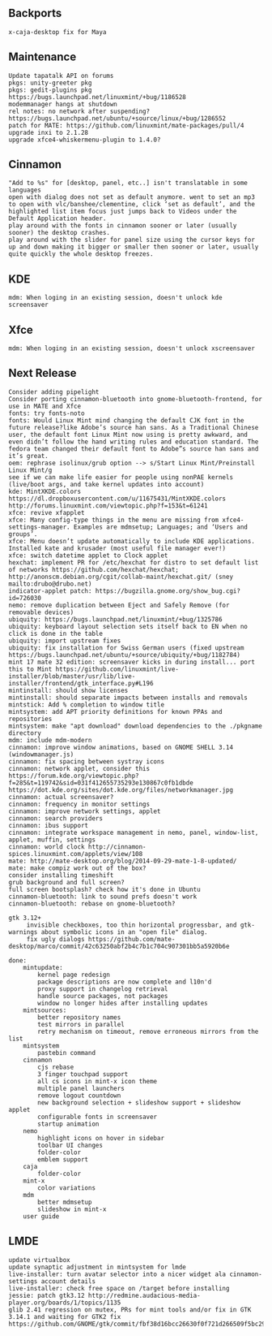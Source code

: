 
Backports
---------
	x-caja-desktop fix for Maya

Maintenance
-----------
	Update tapatalk API on forums
	pkgs: unity-greeter pkg
	pkgs: gedit-plugins pkg https://bugs.launchpad.net/linuxmint/+bug/1186528
	modemmanager hangs at shutdown
	rel notes: no network after suspending? https://bugs.launchpad.net/ubuntu/+source/linux/+bug/1286552	
	patch for MATE: https://github.com/linuxmint/mate-packages/pull/4
	upgrade inxi to 2.1.28
	upgrade xfce4-whiskermenu-plugin to 1.4.0?

Cinnamon
--------
	"Add to %s" for [desktop, panel, etc..] isn't translatable in some languages
	open with dialog does not set as default anymore. went to set an mp3 to open with vlc/banshee/clementine, click ‘set as default’, and the highlighted list item focus just jumps back to Videos under the Default Application header.
	play around with the fonts in cinnamon sooner or later (usually sooner) the desktop crashes.
	play around with the slider for panel size using the cursor keys for up and down making it bigger or smaller then sooner or later, usually quite quickly the whole desktop freezes.

KDE
---
	mdm: When loging in an existing session, doesn't unlock kde screensaver

Xfce
----
	mdm: When loging in an existing session, doesn't unlock xscreensaver

Next Release
------------		
	Consider adding pipelight
	Consider porting cinnamon-bluetooth into gnome-bluetooth-frontend, for use in MATE and Xfce
	fonts: try fonts-noto
	fonts: Would Linux Mint mind changing the default CJK font in the future release?like Adobe’s source han sans. As a Traditional Chinese user, the default font Linux Mint now using is pretty awkward, and even didn’t follow the hand writing rules and education standard. The fedora team changed their default font to Adobe”s source han sans and it’s great.
	oem: rephrase isolinux/grub option --> s/Start Linux Mint/Preinstall Linux Mint/g
	see if we can make life easier for people using nonPAE kernels (live/boot args, and take kernel updates into account)
	kde: MintXKDE.colors https://dl.dropboxusercontent.com/u/11675431/MintXKDE.colors http://forums.linuxmint.com/viewtopic.php?f=153&t=61241
	xfce: revive xfapplet
	xfce: Many config-type things in the menu are missing from xfce4-settings-manager. Examples are mdmsetup; Languages; and ‘Users and groups’.
	xfce: Menu doesn’t update automatically to include KDE applications. Installed kate and krusader (most useful file manager ever!)
	xfce: switch datetime applet to Clock applet	
	hexchat: implement PR for /etc/hexchat for distro to set default list of networks https://github.com/hexchat/hexchat; http://anonscm.debian.org/cgit/collab-maint/hexchat.git/ (sney mailto:drubo@drubo.net)
	indicator-applet patch: https://bugzilla.gnome.org/show_bug.cgi?id=726030
	nemo: remove duplication between Eject and Safely Remove (for removable devices)	
	ubiquity: https://bugs.launchpad.net/linuxmint/+bug/1325786	
	ubiquity: keyboard layout selection sets itself back to EN when no click is done in the table
	ubiquity: import upstream fixes
	ubiquity: fix installation for Swiss German users (fixed upstream https://bugs.launchpad.net/ubuntu/+source/ubiquity/+bug/1182784)
	mint 17 mate 32 edition: screensaver kicks in during install... port this to Mint https://github.com/linuxmint/live-installer/blob/master/usr/lib/live-installer/frontend/gtk_interface.py#L196		
	mintinstall: should show licenses
	mintinstall: should separate impacts between installs and removals
	mintstick: Add % completion to window title
	mintsystem: add APT priority definitions for known PPAs and repositories
	mintsystem: make "apt download" download dependencies to the ./pkgname directory
	mdm: include mdm-modern
	cinnamon: improve window animations, based on GNOME SHELL 3.14 (windowmanager.js)
	cinnamon: fix spacing between systray icons
	cinnamon: network applet, consider this https://forum.kde.org/viewtopic.php?f=285&t=119742&sid=031f412655735293e130867c0fb1dbde https://dot.kde.org/sites/dot.kde.org/files/networkmanager.jpg
	cinnamon: actual screensaver?	
	cinnamon: frequency in monitor settings
	cinnamon: improve network settings, applet
	cinnamon: search providers
	cinnamon: ibus support
	cinnamon: integrate workspace management in nemo, panel, window-list, applet, muffin, settings	
	cinnamon: world clock http://cinnamon-spices.linuxmint.com/applets/view/108	
	mate: http://mate-desktop.org/blog/2014-09-29-mate-1-8-updated/
	mate: make compiz work out of the box?
	consider installing timeshift
	grub background and full screen?
	full screen bootsplash? check how it's done in Ubuntu
	cinnamon-bluetooth: link to sound prefs doesn't work
	cinnamon-bluetooth: rebase on gnome-bluetooth?

	gtk 3.12+
		 invisible checkboxes, too thin horizontal progressbar, and gtk-warnings about symbolic icons in an "open file" dialog.
		 fix ugly dialogs https://github.com/mate-desktop/marco/commit/42c63250abf2b4c7b1c704c907301bb5a5920b6e

	done:
		mintupdate:
			kernel page redesign
			package descriptions are now complete and l10n'd
			proxy support in changelog retrieval
			handle source packages, not packages
			window no longer hides after installing updates
		mintsources:
			better repository names
			test mirrors in parallel
			retry mechanism on timeout, remove erroneous mirrors from the list
		mintsystem
			pastebin command
		cinnamon
			cjs rebase
			3 finger touchpad support
			all cs icons in mint-x icon theme
			multiple panel launchers
			remove logout countdown			
			new background selection + slideshow support + slideshow applet
			configurable fonts in screensaver
			startup animation
		nemo
			highlight icons on hover in sidebar
			toolbar UI changes
			folder-color
			emblem support
		caja
			folder-color
		mint-x
			color variations
		mdm
			better mdmsetup
			slideshow in mint-x			
		user guide

LMDE
----
	update virtualbox
	update synaptic adjustment in mintsystem for lmde
	live-installer: turn avatar selector into a nicer widget ala cinnamon-settings account details
	live-installer: check free space on /target before installing
	jessie: patch gtk3.12 http://redmine.audacious-media-player.org/boards/1/topics/1135
	glib 2.41 regression on mutex, PRs for mint tools and/or fix in GTK 3.14.1 and waiting for GTK2 fix https://github.com/GNOME/gtk/commit/fbf38d16bcc26630f0f721d266509f5bc292f606